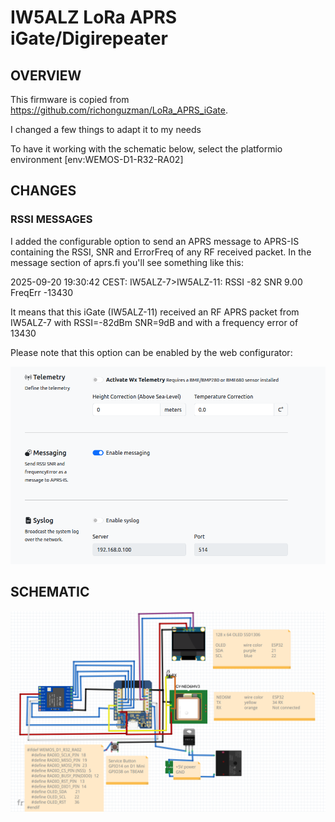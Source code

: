 # IW5ALZ LoRa APRS iGate/Digirepeater

## OVERVIEW

This firmware is copied from https://github.com/richonguzman/LoRa_APRS_iGate.

I changed a few things to adapt it to my needs

To have it working with the schematic below, select the platformio environment [env:WEMOS-D1-R32-RA02]

## CHANGES

### RSSI MESSAGES

I added the configurable option to send an APRS message to APRS-IS containing the RSSI, SNR and ErrorFreq of any RF received packet.
In the message section of aprs.fi you'll see something like this:

2025-09-20 19:30:42 CEST: IW5ALZ-7>IW5ALZ-11: RSSI -82 SNR 9.00 FreqErr -13430

It means that this iGate (IW5ALZ-11) received an RF APRS packet from IW5ALZ-7 with RSSI=-82dBm SNR=9dB and with a frequency error of 13430

Please note that this option can be enabled by the web configurator:

![images/messaging_web_config.png](images/messaging_web_config.png)


## SCHEMATIC

![images/schematics_.png](images/schematics_.png)


